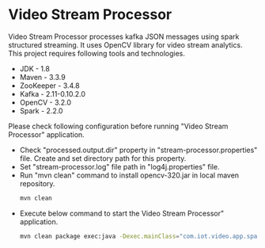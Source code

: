 # Video Stream Processor
Video Stream Processor processes kafka JSON messages using spark structured streaming. It uses OpenCV library for video stream analytics. This project requires following tools and technologies.

- JDK - 1.8
- Maven - 3.3.9
- ZooKeeper - 3.4.8
- Kafka - 2.11-0.10.2.0
- OpenCV - 3.2.0
- Spark - 2.2.0

Please check following configuration before running "Video Stream Processor" application. 
- Check "processed.output.dir" property in "stream-processor.properties" file.   Create and set directory path for this property.
- Set "stream-processor.log" file path in "log4j.properties" file.
- Run "mvn clean" command to install opencv-320.jar in local maven repository. 
  ```sh
  mvn clean 
  ```
- Execute below command to start the Video Stream Processor" application. 
  ```sh
  mvn clean package exec:java -Dexec.mainClass="com.iot.video.app.spark.processor.VideoStreamProcessor"
  ```
